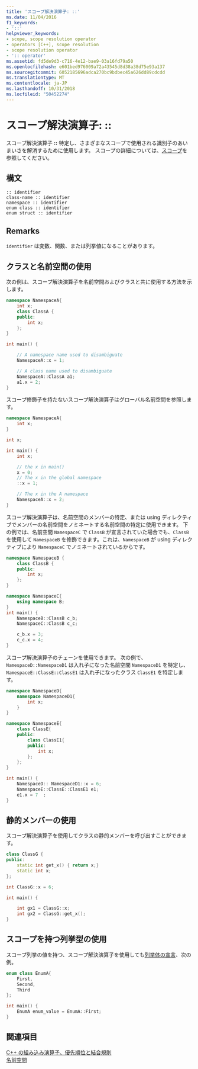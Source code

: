 ```yaml
---
title: 'スコープ解決演算子: ::'
ms.date: 11/04/2016
f1_keywords:
- '::'
helpviewer_keywords:
- scope, scope resolution operator
- operators [C++], scope resolution
- scope resolution operator
- ':: operator'
ms.assetid: fd5de9d3-c716-4e12-bae9-03a16fd79a50
ms.openlocfilehash: e601bed976009a72a43545d8d38a38d75e93a137
ms.sourcegitcommit: 6052185696adca270bc9bdbec45a626dd89cdcdd
ms.translationtype: MT
ms.contentlocale: ja-JP
ms.lasthandoff: 10/31/2018
ms.locfileid: "50452274"
---
```

# <a name="scope-resolution-operator-"></a>スコープ解決演算子: ::

スコープ解決演算子 **::** 特定し、さまざまなスコープで使用される識別子のあいまいさを解消するために使用します。 スコープの詳細については、[スコープ](../cpp/scope-visual-cpp.md)を参照してください。

## <a name="syntax"></a>構文

```
:: identifier
class-name :: identifier
namespace :: identifier
enum class :: identifier
enum struct :: identifier
```

## <a name="remarks"></a>Remarks

`identifier` は変数、関数、または列挙値になることがあります。

## <a name="with-classes-and-namespaces"></a>クラスと名前空間の使用

次の例は、スコープ解決演算子を名前空間およびクラスと共に使用する方法を示します。

```cpp
namespace NamespaceA{
    int x;
    class ClassA {
    public:
        int x;
    };
}

int main() {

    // A namespace name used to disambiguate
    NamespaceA::x = 1;

    // A class name used to disambiguate
    NamespaceA::ClassA a1;
    a1.x = 2;
}
```

スコープ修飾子を持たないスコープ解決演算子はグローバル名前空間を参照します。

```cpp
namespace NamespaceA{
    int x;
}

int x;

int main() {
    int x;

    // the x in main()
    x = 0;
    // The x in the global namespace
    ::x = 1;

    // The x in the A namespace
    NamespaceA::x = 2;
}
```

スコープ解決演算子は、名前空間のメンバーの特定、または using ディレクティブでメンバーの名前空間をノミネートする名前空間の特定に使用できます。 下の例では、名前空間 `NamespaceC` で `ClassB` が宣言されていた場合でも、`ClassB` を使用して `NamespaceB` を修飾できます。これは、`NamespaceB` が using ディレクティブにより `NamespaceC` でノミネートされているからです。

```cpp
namespace NamespaceB {
    class ClassB {
    public:
        int x;
    };
}

namespace NamespaceC{
    using namespace B;
}
int main() {
    NamespaceB::ClassB c_b;
    NamespaceC::ClassB c_c;

    c_b.x = 3;
    c_c.x = 4;
}
```

スコープ解決演算子のチェーンを使用できます。 次の例で、`NamespaceD::NamespaceD1` は入れ子になった名前空間 `NamespaceD1` を特定し、`NamespaceE::ClassE::ClassE1` は入れ子になったクラス `ClassE1` を特定します。

```cpp
namespace NamespaceD{
    namespace NamespaceD1{
        int x;
    }
}

namespace NamespaceE{
    class ClassE{
    public:
        class ClassE1{
        public:
            int x;
        };
    };
}

int main() {
    NamespaceD:: NamespaceD1::x = 6;
    NamespaceE::ClassE::ClassE1 e1;
    e1.x = 7  ;
}
```

## <a name="with-static-members"></a>静的メンバーの使用

スコープ解決演算子を使用してクラスの静的メンバーを呼び出すことができます。

```cpp
class ClassG {
public:
    static int get_x() { return x;}
    static int x;
};

int ClassG::x = 6;

int main() {

    int gx1 = ClassG::x;
    int gx2 = ClassG::get_x();
}
```

## <a name="with-scoped-enumerations"></a>スコープを持つ列挙型の使用

スコープ列挙の値を持つ、スコープ解決演算子を使用しても[列挙体の宣言](../cpp/enumerations-cpp.md)、次の例。

```cpp
enum class EnumA{
    First,
    Second,
    Third
};

int main() {
    EnumA enum_value = EnumA::First;
}
```

## <a name="see-also"></a>関連項目

[C++ の組み込み演算子、優先順位と結合規則](../cpp/cpp-built-in-operators-precedence-and-associativity.md)<br/>
[名前空間](../cpp/namespaces-cpp.md)